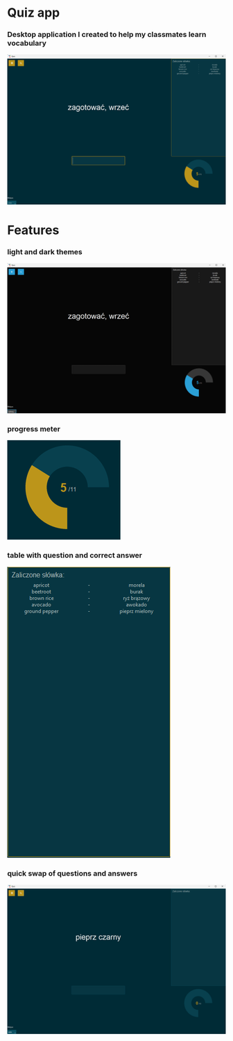 # Quiz app
### Desktop application I created to help my classmates learn vocabulary
![Quiz1](https://github.com/nieinter/images/blob/main/quiz1solar.png)

# Features

### light and dark themes
  
![QuizGif](https://github.com/nieinter/images/blob/main/ezgif.com-animated-gif-maker%20(1).gif)

### progress meter

![QuizMeter](https://github.com/nieinter/images/blob/main/obraz_2025-01-23_152844517.png)

### table with question and correct answer
  
![QuizTable](https://github.com/nieinter/images/blob/main/obraz_2025-01-23_152908275.png)

### quick swap of questions and answers

![QuizTable](https://github.com/nieinter/images/blob/main/ezgif.com-animated-gif-maker%20(2).gif)
